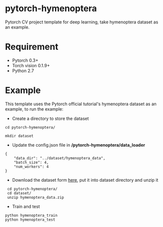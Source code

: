 # pytorch-hymenoptera
Pytorch CV project template for deep learning, take hymenoptera dataset as an example.

# Requirement
* Pytorch 0.3+
* Torch vision 0.1.9+
* Python 2.7

# Example
This template uses the Pytorch official tutorial's hymenoptera dataset as an example, to run the example:
* Create a directory to store the dataset

```
cd pytorch-hymenoptera/

mkdir dataset
```
* Update the config.json file in **/pytorch-hymenoptera/data_loader**
```
{
    "data_dir": "../dataset/hymenoptera_data",
    "batch_size": 4,
    "num_workers": 4
}
```
* Download the dataset form [here](https://download.pytorch.org/tutorial/hymenoptera_data.zip), put it into dataset directory and unzip it
```
 cd pytorch-hymenoptera/
 cd dataset/
 unzip hymenoptera_data.zip
```
* Train and test
```
python hymenoptera_train
python hymenoptera_test
```
